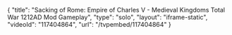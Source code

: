 {
    "title": "Sacking of Rome: Empire of Charles V - Medieval Kingdoms Total War 1212AD Mod Gameplay",
    "type": "solo",
    "layout": "iframe-static",
    "videoId": "117404864",
    "url": "\/tvpembed\/117404864"
}